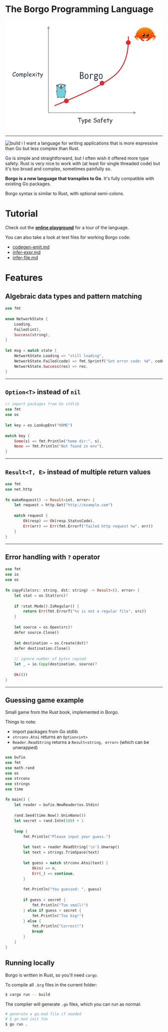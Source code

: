 # The Borgo Programming Language

![Borgo sits between Go and Rust](https://raw.githubusercontent.com/borgo-lang/borgo-lang.github.io/main/borgo.jpg)

---

![build](https://github.com/borgo-lang/borgo/actions/workflows/ci.yml/badge.svg)
i
I want a language for writing applications that is more expressive than Go but
less complex than Rust.

Go is simple and straightforward, but I often wish it offered more type safety.
Rust is very nice to work with (at least for single threaded code) but it's too
broad and complex, sometimes painfully so.

**Borgo is a new language that transpiles to Go**. It's fully compatible with
existing Go packages.

Borgo syntax is similar to Rust, with optional semi-colons.

# Tutorial

Check out the **[online playground](https://borgo-lang.github.io/)** for a tour
of the language.

You can also take a look at test files for working Borgo code:

- [codegen-emit.md](compiler/test/codegen-emit.md)
- [infer-expr.md](compiler/test/infer-expr.md)
- [infer-file.md](compiler/test/infer-file.md)

# Features

## Algebraic data types and pattern matching

```rust
use fmt

enum NetworkState {
    Loading,
    Failed(int),
    Success(string),
}

let msg = match state {
    NetworkState.Loading => "still loading",
    NetworkState.Failed(code) => fmt.Sprintf("Got error code: %d", code),
    NetworkState.Success(res) => res,
}
```

---

## `Option<T>` instead of `nil`

```rust
// import packages from Go stdlib
use fmt
use os

let key = os.LookupEnv("HOME")

match key {
    Some(s) => fmt.Println("home dir:", s),
    None => fmt.Println("Not found in env"),
}
```

---

## `Result<T, E>` instead of multiple return values

```rust
use fmt
use net.http

fn makeRequest() -> Result<int, error> {
    let request = http.Get("http://example.com")

    match request {
        Ok(resp) => Ok(resp.StatusCode),
        Err(err) => Err(fmt.Errorf("failed http request %w", err))
    }
}
```

---

## Error handling with `?` operator

```rust
use fmt
use io
use os

fn copyFile(src: string, dst: string) -> Result<(), error> {
    let stat = os.Stat(src)?

    if !stat.Mode().IsRegular() {
        return Err(fmt.Errorf("%s is not a regular file", src))
    }

    let source = os.Open(src)?
    defer source.Close()

    let destination = os.Create(dst)?
    defer destination.Close()

    // ignore number of bytes copied
    let _ = io.Copy(destination, source)?

    Ok(())
}
```

---

## Guessing game example

Small game from the Rust book, implemented in Borgo.

Things to note:

- import packages from Go stdlib
- `strconv.Atoi` returns an `Option<int>`
- `Reader.ReadString` returns a `Result<string, error>` (which can be unwrapped)

```rust
use bufio
use fmt
use math.rand
use os
use strconv
use strings
use time

fn main() {
    let reader = bufio.NewReader(os.Stdin)

    rand.Seed(time.Now().UnixNano())
    let secret = rand.Intn(100) + 1

    loop {
        fmt.Println("Please input your guess.")

        let text = reader.ReadString('\n').Unwrap()
        let text = strings.TrimSpace(text)

        let guess = match strconv.Atoi(text) {
            Ok(n) => n,
            Err(_) => continue,
        }

        fmt.Println("You guessed: ", guess)

        if guess < secret {
            fmt.Println("Too small!")
        } else if guess > secret {
            fmt.Println("Too big!")
        } else {
            fmt.Println("Correct!")
            break
        }
    }
}
```

## Running locally

Borgo is written in Rust, so you'll need `cargo`.

To compile all `.brg` files in the current folder:

```bash
$ cargo run -- build
```

The compiler will generate `.go` files, which you can run as normal:

```bash
# generate a go.mod file if needed
# $ go mod init foo
$ go run .
```
